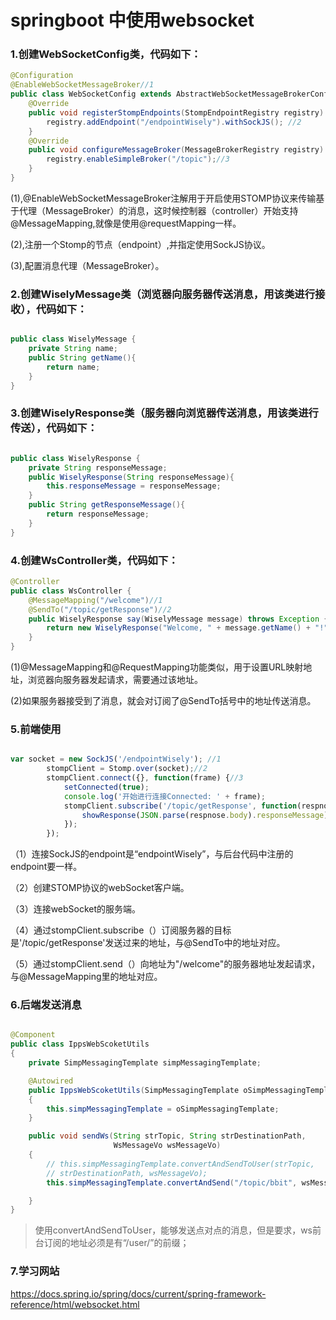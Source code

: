 # springboot 中使用websocket

### 1.创建WebSocketConfig类，代码如下：

```java
@Configuration
@EnableWebSocketMessageBroker//1
public class WebSocketConfig extends AbstractWebSocketMessageBrokerConfigurer{
    @Override
    public void registerStompEndpoints(StompEndpointRegistry registry) {
        registry.addEndpoint("/endpointWisely").withSockJS(); //2
    }
    @Override
    public void configureMessageBroker(MessageBrokerRegistry registry) {
        registry.enableSimpleBroker("/topic");//3
    }
}

```
(1),@EnableWebSocketMessageBroker注解用于开启使用STOMP协议来传输基于代理（MessageBroker）的消息，这时候控制器（controller）开始支持@MessageMapping,就像是使用@requestMapping一样。

(2),注册一个Stomp的节点（endpoint）,并指定使用SockJS协议。

(3),配置消息代理（MessageBroker）。

### 2.创建WiselyMessage类（浏览器向服务器传送消息，用该类进行接收），代码如下：

```java

public class WiselyMessage {
    private String name;
    public String getName(){
        return name;
    }
}

```

### 3.创建WiselyResponse类（服务器向浏览器传送消息，用该类进行传送），代码如下：

```java

public class WiselyResponse {
    private String responseMessage;
    public WiselyResponse(String responseMessage){
        this.responseMessage = responseMessage;
    }
    public String getResponseMessage(){
        return responseMessage;
    }
}

```

### 4.创建WsController类，代码如下：

```java
@Controller
public class WsController {
    @MessageMapping("/welcome")//1
    @SendTo("/topic/getResponse")//2
    public WiselyResponse say(WiselyMessage message) throws Exception {
        return new WiselyResponse("Welcome, " + message.getName() + "!");
    }
}
```
(1)@MessageMapping和@RequestMapping功能类似，用于设置URL映射地址，浏览器向服务器发起请求，需要通过该地址。

(2)如果服务器接受到了消息，就会对订阅了@SendTo括号中的地址传送消息。

### 5.前端使用

```javascript

var socket = new SockJS('/endpointWisely'); //1
        stompClient = Stomp.over(socket);//2
        stompClient.connect({}, function(frame) {//3
            setConnected(true);
            console.log('开始进行连接Connected: ' + frame);
            stompClient.subscribe('/topic/getResponse', function(respnose){ //4
                showResponse(JSON.parse(respnose.body).responseMessage);
            });
        });

```
（1）连接SockJS的endpoint是“endpointWisely”，与后台代码中注册的endpoint要一样。

（2）创建STOMP协议的webSocket客户端。

（3）连接webSocket的服务端。

（4）通过stompClient.subscribe（）订阅服务器的目标是'/topic/getResponse'发送过来的地址，与@SendTo中的地址对应。

（5）通过stompClient.send（）向地址为"/welcome"的服务器地址发起请求，与@MessageMapping里的地址对应。
### 6.后端发送消息
```java

@Component
public class IppsWebScoketUtils
{
    private SimpMessagingTemplate simpMessagingTemplate;

    @Autowired
    public IppsWebScoketUtils(SimpMessagingTemplate oSimpMessagingTemplate)
    {
        this.simpMessagingTemplate = oSimpMessagingTemplate;
    }

    public void sendWs(String strTopic, String strDestinationPath,
                       WsMessageVo wsMessageVo)
    {
        // this.simpMessagingTemplate.convertAndSendToUser(strTopic,
        // strDestinationPath, wsMessageVo);
        this.simpMessagingTemplate.convertAndSend("/topic/bbit", wsMessageVo);

    }
}

```
>使用convertAndSendToUser，能够发送点对点的消息，但是要求，ws前台订阅的地址必须是有“/user/”的前缀；

### 7.学习网站

https://docs.spring.io/spring/docs/current/spring-framework-reference/html/websocket.html
